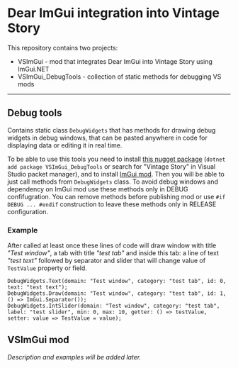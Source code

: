 # Dear ImGui integration into Vintage Story
This repository contains two projects:
- VSImGui - mod that integrates Dear ImGui into Vintage Story using ImGui.NET
- VSImGui_DebugTools - collection of static methods for debugging VS mods
---
## Debug tools
Contains static class `DebugWidgets` that has methods for drawing debug widgets in debug windows,
that can be pasted anywhere in code for displaying data or editing it in real time.

To be able to use this tools you need to install
[this nugget package](https://www.nuget.org/packages/VSImGui_DebugTools)
(`dotnet add package VSImGui_DebugTools` or search for "Vintage Story" in Visual Studio packet manager),
and to install [ImGui mod](https://mods.vintagestory.at/imgui). Then you will be able to just call methods
from `DebugWidgets` class. To avoid debug windows and dependency on ImGui mod use these methods only in DEBUG
confifugration. You can remove methods before publishing mod or use `#if DEBUG ... #endif` construction to
leave these methods only in RELEASE configuration.

### Example

After called at least once these lines of code will draw window with title _"Test window"_,
a tab with title _"test tab"_ and inside this tab: a line of text _"test text"_ followed by separator
and slider that will change value of `TestValue` property or field.

    DebugWidgets.Text(domain: "Test window", category: "test tab", id: 0, text: "test text");
    DebugWidgets.Draw(domain: "Test window", category: "test tab", id: 1, () => ImGui.Separator());
    DebugWidgets.IntSlider(domain: "Test window", category: "test tab", label: "test slider", min: 0, max: 10, getter: () => testValue, setter: value => TestValue = value);

## VSImGui mod

_Description and examples will be added later._
